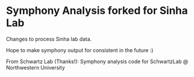 # Symphony Analysis forked for Sinha Lab
Changes to process Sinha lab data. 

Hope to make symphony output for consistent in the future :)

From Schwartz Lab (Thanks!):
Symphony analysis code for SchwartzLab @ Northwestern University
